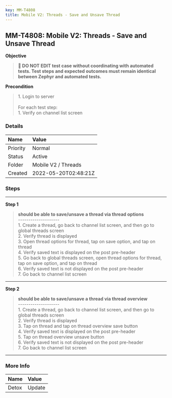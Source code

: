 ```yaml
---
key: MM-T4808
title: Mobile V2: Threads - Save and Unsave Thread
---
```


## MM-T4808: Mobile V2: Threads - Save and Unsave Thread

**Objective**

> <article><strong>🛑 DO NOT EDIT test case without coordinating with automated tests. Test steps and expected outcomes must remain identical between Zephyr and automated tests.</strong></article>

**Precondition**

> <article>1. Login to server<br /><br />For each test step:<br />1. Verify on channel list screen</article>

### Details

| Name     | Value                |
| :------- | :------------------- |
| Priority | Normal               |
| Status   | Active               |
| Folder   | Mobile V2 / Threads  |
| Created  | 2022-05-20T02:48:21Z |

### Steps

<hr/>

**Step 1**

> <article><strong>should be able to save/unsave a thread via thread options</strong><br />--------------------<br />1. Create a thread, go back to channel list screen, and then go to global threads screen<br />2. Verify thread is displayed<br />3. Open thread options for thread, tap on save option, and tap on thread<br />4. Verify saved text is displayed on the post pre-header<br />5. Go back to global threads screen, open thread options for thread, tap on save option, and tap on thread<br />6. Verify saved text is not displayed on the post pre-header<br />7. Go back to channel list screen</article>

<hr/>

**Step 2**

> <article><strong>should be able to save/unsave a thread via thread overview</strong><br />--------------------<br />1. Create a thread, go back to channel list screen, and then go to global threads screen<br />2. Verify thread is displayed<br />3. Tap on thread and tap on thread overview save button<br />4. Verify saved text is displayed on the post pre-header<br />5. Tap on thread overview unsave button<br />6. Verify saved text is not displayed on the post pre-header<br />7. Go back to channel list screen</article>

<hr/>

### More Info

| Name  | Value  |
| :---- | :----- |
| Detox | Update |
